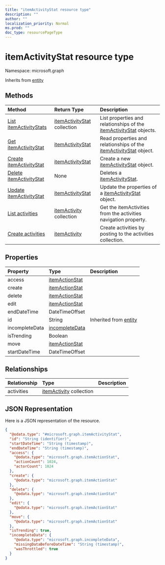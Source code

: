 ```yaml
---
title: "itemActivityStat resource type"
description: ""
author: ""
localization_priority: Normal
ms.prod: ""
doc_type: resourcePageType
---
```


# itemActivityStat resource type


Namespace: microsoft.graph




Inherits from [entity](../resources/entity.md)

## Methods
|Method|Return Type|Description|
|:---|:---|:---|
|[List itemActivityStats](../api/itemactivitystat-list.md)|[itemActivityStat](../resources/itemactivitystat.md) collection|List properties and relationships of the [itemActivityStat](../resources/itemactivitystat.md) objects.|
|[Get itemActivityStat](../api/itemactivitystat-get.md)|[itemActivityStat](../resources/itemactivitystat.md)|Read properties and relationships of the [itemActivityStat](../resources/itemactivitystat.md) object.|
|[Create itemActivityStat](../api/itemactivitystat-create.md)|[itemActivityStat](../resources/itemactivitystat.md)|Create a new [itemActivityStat](../resources/itemactivitystat.md) object.|
|[Delete itemActivityStat](../api/itemactivitystat-delete.md)|None|Deletes a [itemActivityStat](../resources/itemactivitystat.md).|
|[Update itemActivityStat](../api/itemactivitystat-update.md)|[itemActivityStat](../resources/itemactivitystat.md)|Update the properties of a [itemActivityStat](../resources/itemactivitystat.md) object.|
|[List activities](../api/itemactivitystat-list-activities.md)|[itemActivity](../resources/itemactivity.md) collection|Get the itemActivities from the activities navigation property.|
|[Create activities](../api/itemactivitystat-post-activities.md)|[itemActivity](../resources/itemactivity.md)|Create activities by posting to the activities collection.|

## Properties
|Property|Type|Description|
|:---|:---|:---|
|access|[itemActionStat](../resources/itemactionstat.md)||
|create|[itemActionStat](../resources/itemactionstat.md)||
|delete|[itemActionStat](../resources/itemactionstat.md)||
|edit|[itemActionStat](../resources/itemactionstat.md)||
|endDateTime|DateTimeOffset||
|id|String| Inherited from [entity](../resources/entity.md)|
|incompleteData|[incompleteData](../resources/incompletedata.md)||
|isTrending|Boolean||
|move|[itemActionStat](../resources/itemactionstat.md)||
|startDateTime|DateTimeOffset||

## Relationships
|Relationship|Type|Description|
|:---|:---|:---|
|activities|[itemActivity](../resources/itemactivity.md) collection||

## JSON Representation
Here is a JSON representation of the resource.
<!-- {
  "blockType": "resource",
  "keyProperty": "id",
  "@odata.type": "microsoft.graph.itemActivityStat",
  "baseType": "microsoft.graph.entity",
  "openType": true
}
-->
``` json
{
  "@odata.type": "#microsoft.graph.itemActivityStat",
  "id": "String (identifier)",
  "startDateTime": "String (timestamp)",
  "endDateTime": "String (timestamp)",
  "access": {
    "@odata.type": "microsoft.graph.itemActionStat",
    "actionCount": 1024,
    "actorCount": 1024
  },
  "create": {
    "@odata.type": "microsoft.graph.itemActionStat"
  },
  "delete": {
    "@odata.type": "microsoft.graph.itemActionStat"
  },
  "edit": {
    "@odata.type": "microsoft.graph.itemActionStat"
  },
  "move": {
    "@odata.type": "microsoft.graph.itemActionStat"
  },
  "isTrending": true,
  "incompleteData": {
    "@odata.type": "microsoft.graph.incompleteData",
    "missingDataBeforeDateTime": "String (timestamp)",
    "wasThrottled": true
  }
}
```

